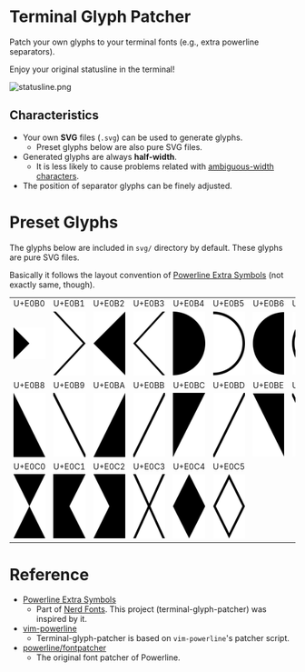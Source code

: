 # Terminal Glyph Patcher
Patch your own glyphs to your terminal fonts (e.g., extra powerline separators).

Enjoy your original statusline in the terminal!

![statusline.png](https://raw.githubusercontent.com/wiki/s417-lama/terminal-glyph-patcher/images/statusline.png)

## Characteristics

- Your own **SVG** files (`.svg`) can be used to generate glyphs.
    - Preset glyphs below are also pure SVG files.
- Generated glyphs are always **half-width**.
    - It is less likely to cause problems related with [ambiguous-width characters](http://www.unicode.org/reports/tr11/tr11-36.html).
- The position of separator glyphs can be finely adjusted.

# Preset Glyphs

The glyphs below are included in `svg/` directory by default.
These glyphs are pure SVG files.

Basically it follows the layout convention of [Powerline Extra Symbols](https://github.com/ryanoasis/powerline-extra-symbols) (not exactly same, though).

|        |        |        |        |        |        |        |        |
| ------ | ------ | ------ | ------ | ------ | ------ | ------ | ------ |
| U+E0B0 | U+E0B1 | U+E0B2 | U+E0B3 | U+E0B4 | U+E0B5 | U+E0B6 | U+E0B7 |
| ![U+E0B0](https://raw.githubusercontent.com/s417-lama/terminal-glyph-patcher/master/svg/arrow_right.svg?sanitize=true) | ![U+E0B1](https://raw.githubusercontent.com/s417-lama/terminal-glyph-patcher/master/svg/arrow_right_thin.svg?sanitize=true) | ![U+E0B2](https://raw.githubusercontent.com/s417-lama/terminal-glyph-patcher/master/svg/arrow_left.svg?sanitize=true) | ![U+E0B3](https://raw.githubusercontent.com/s417-lama/terminal-glyph-patcher/master/svg/arrow_left_thin.svg?sanitize=true) | ![U+E0B4](https://raw.githubusercontent.com/s417-lama/terminal-glyph-patcher/master/svg/circle_right.svg?sanitize=true) | ![U+E0B5](https://raw.githubusercontent.com/s417-lama/terminal-glyph-patcher/master/svg/circle_right_thin.svg?sanitize=true) | ![U+E0B6](https://raw.githubusercontent.com/s417-lama/terminal-glyph-patcher/master/svg/circle_left.svg?sanitize=true) | ![U+E0B7](https://raw.githubusercontent.com/s417-lama/terminal-glyph-patcher/master/svg/circle_left_thin.svg?sanitize=true) |
| U+E0B8 | U+E0B9 | U+E0BA | U+E0BB | U+E0BC | U+E0BD | U+E0BE | U+E0BF |
| ![U+E0B8](https://raw.githubusercontent.com/s417-lama/terminal-glyph-patcher/master/svg/slant_left_bottom.svg?sanitize=true) | ![U+E0B9](https://raw.githubusercontent.com/s417-lama/terminal-glyph-patcher/master/svg/slant_left_bottom_thin.svg?sanitize=true) | ![U+E0BA](https://raw.githubusercontent.com/s417-lama/terminal-glyph-patcher/master/svg/slant_right_bottom.svg?sanitize=true) | ![U+E0BB](https://raw.githubusercontent.com/s417-lama/terminal-glyph-patcher/master/svg/slant_right_bottom_thin.svg?sanitize=true) | ![U+E0BC](https://raw.githubusercontent.com/s417-lama/terminal-glyph-patcher/master/svg/slant_left_top.svg?sanitize=true) | ![U+E0BD](https://raw.githubusercontent.com/s417-lama/terminal-glyph-patcher/master/svg/slant_left_top_thin.svg?sanitize=true) | ![U+E0BE](https://raw.githubusercontent.com/s417-lama/terminal-glyph-patcher/master/svg/slant_right_top.svg?sanitize=true) | ![U+E0BF](https://raw.githubusercontent.com/s417-lama/terminal-glyph-patcher/master/svg/slant_right_top_thin.svg?sanitize=true) |
| U+E0C0 | U+E0C1 | U+E0C2 | U+E0C3 | U+E0C4 | U+E0C5 | | |
| ![U+E0C0](https://raw.githubusercontent.com/s417-lama/terminal-glyph-patcher/master/svg/cross.svg?sanitize=true) | ![U+E0C1](https://raw.githubusercontent.com/s417-lama/terminal-glyph-patcher/master/svg/cross_left.svg?sanitize=true) | ![U+E0C2](https://raw.githubusercontent.com/s417-lama/terminal-glyph-patcher/master/svg/cross_right.svg?sanitize=true) | ![U+E0C3](https://raw.githubusercontent.com/s417-lama/terminal-glyph-patcher/master/svg/cross_thin.svg?sanitize=true) | ![U+E0C4](https://raw.githubusercontent.com/s417-lama/terminal-glyph-patcher/master/svg/diamond.svg?sanitize=true) | ![U+E0C5](https://raw.githubusercontent.com/s417-lama/terminal-glyph-patcher/master/svg/diamond_thin.svg?sanitize=true) | | |

# Reference

- [Powerline Extra Symbols](https://github.com/ryanoasis/powerline-extra-symbols)
    - Part of [Nerd Fonts](https://github.com/ryanoasis/nerd-fonts). This project (terminal-glyph-patcher) was inspired by it.
- [vim-powerline](https://github.com/Lokaltog/vim-powerline)
    - Terminal-glyph-patcher is based on `vim-powerline`'s patcher script.
- [powerline/fontpatcher](https://github.com/powerline/fontpatcher)
    - The original font patcher of Powerline.
